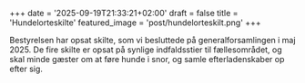 +++
date = '2025-09-19T21:33:21+02:00'
draft = false
title = 'Hundelorteskilte'
featured_image = 'post/hundelorteskilt.png'
+++

Bestyrelsen har opsat skilte, som vi besluttede på generalforsamlingen i maj 2025. De fire skilte er opsat på synlige indfaldsstier til fællesområdet, og skal minde gæster om at føre hunde i snor, og samle efterladenskaber op efter sig.
